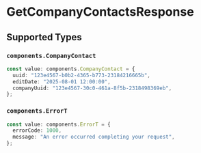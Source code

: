# GetCompanyContactsResponse


## Supported Types

### `components.CompanyContact`

```typescript
const value: components.CompanyContact = {
  uuid: "123e4567-b0b2-4365-b773-23184216665b",
  editDate: "2025-08-01 12:00:00",
  companyUuid: "123e4567-30c0-461a-8f5b-2318498369eb",
};
```

### `components.ErrorT`

```typescript
const value: components.ErrorT = {
  errorCode: 1000,
  message: "An error occurred completing your request",
};
```

